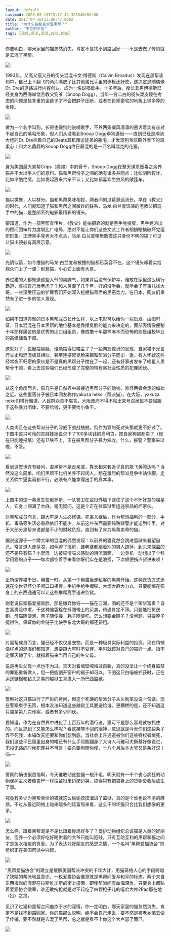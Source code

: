 ```yaml
---
layout: default
Lastmod: 2020-05-13T15:17:49.321646+00:00
date: 2017-04-16T13:06:47.000Z
title: "为什么猫都喜欢混黑帮？"
author: "中立的手指"
tags: [黑帮,帮派,混混,监狱,爱猫]
---
```


你要明白，哪天家里的猫忽然消失，肯定不是找不到路回家——不是去做了传销就是去混了黑帮。

![](https://images.weserv.nl/?url=https%3A//img9.doubanio.com/view/note/l/public/p42038999.jpg)

1993年，又高又瘦又丑的街头混混卡文·博德斯（Calvin Broadus）发现在黑帮谈判中，自己上下翻飞的两片嘴皮子比其他弟兄手里的步枪还好使，遂决定追随偶像Dr. Dre的道路进行内容创业，成为一名说唱歌手。十多年后，瘦长丑男博德斯已经变身为西海岸饶舌教父狗爷（Snoop Dogg），当年一穷二白的街头泼皮现在考虑的问题是挂多重的金链子才不会把脖子压断，或者在自家豪宅的地板上铺多厚的金砖。

![](https://images.weserv.nl/?url=https%3A//img9.doubanio.com/view/note/l/public/p42038659.jpg)

做为一个名字叫狗，长得也像狗的说唱歌手，不养两条威风凛凛的恶犬着实有点对不起自己的嘻哈形象，但人们从没看到Snoop Dogg牵狗逛街——直到已经是潮流大佬的Dr. Dre挂着自己的Beats耳机拜访徒弟的豪宅，才发现狗爷炫酷外表下的温柔心：和大名鼎鼎的Snoop Dogg终日厮混的是一只名叫瑞克的花猫。

![](https://images.weserv.nl/?url=https%3A//img9.doubanio.com/view/note/l/public/p42038663.jpg)

身为美国最大黑帮Crips（瘸邦）中的骨干，Snoop Dogg在整天谋杀贩毒之余养猫并不太出乎人们的意料。猫和黑帮份子之间的确有诸多共同点：比如阴险狡诈，比如冷酷绝情，比如发起狠来六亲不认；又比如都喜欢坐拉风的敞篷车。

![](https://images.weserv.nl/?url=https%3A//img9.doubanio.com/view/note/raw/public/p42038673.jpg)

猫以类聚，人以群分。猫和黑帮臭味相投，两者间的瓜葛源远流长。早在《教父》的时代，人们就知道了猫和黑帮之间微妙的联系，马龙·白兰度饰演的老教父把玩手中的猫，是整部系列电影最精彩的镜头。

要知道，作为一部黑帮宣传片，《教父》能拍摄靠的就是黑手党投资，黑手党派出的顾问团审片力度堪比广电局，绝对不能让你们这些文艺工作者胡搞瞎搞破坏党组织形象。正牌黑手党老大不点头，马龙·白兰度哪里敢摸这只身份不明的猫？可见让猫出镜必有高层示意。

![](https://images.weserv.nl/?url=https%3A//img9.doubanio.com/view/note/raw/public/p42038682.jpg)

光阴似箭，如今撸猫的马龙·白兰度和被撸的猫都已英容不在，这个镜头却着实给观众们上了一课：别惹猫，小心它上面有大哥。

养过猫的人都知道这些大爷的臭脾气，如果背后没有保护伞，谁敢在家里这么横行霸道，真把自己当老虎了？和人类混了几千年，好的没学会，就学会了有事儿找大哥。一些深受压迫的铲屎官们开始深入挖掘猫背后的黑恶势力。在日本，网友们果然有了进一步的惊人发现。

![](https://images.weserv.nl/?url=https%3A//img9.doubanio.com/view/note/l/public/p42038705.jpg)

如果不知道典型的日本黑帮成员长什么样，以上电影可以给你一些启发。由图可证，日本混混在日本黑帮的地位基本是靠摆臭脸的能力来决定的。面部表情像便秘十年那样痛苦的是优秀的山口组组员，像戒撸十年那样麻木而恐怖的则是组校毕业的高级储备干部。

这就对了，说起摆臭脸，谁能摆得过喵主子？一些网友惊讶的发现，自家猫不光言行举止和混混极其相似，甚至连摆起臭脸来都和帮派分子同出一辙。有人怀疑这些经常夜不归宿的家伙是不是真的黑帮分子搅在了一起，还有好事者发布了喵星人黑帮骨干照，看上去这些喵们已经形成了完整的带有黑社会性质的犯罪团伙。

![](https://images.weserv.nl/?url=https%3A//img9.doubanio.com/view/note/l/public/p42038717.jpg)

从这个角度而言，猫几乎是自然界中最接近黑帮分子的动物，难怪两者会走的如此之近。这些堕落分子被日本网友称作yakuza neko（帮派猫）。在大阪，yakuza neko们横行霸道，人民群众苦不堪言。大阪政府不得不站出来号召居民不要屈服于这些暴力团体，不要给钱，更不要给小鱼干。

![](https://images.weserv.nl/?url=https%3A//img9.doubanio.com/view/note/l/public/p42038729.jpg)

人类尚且在这些帮派分子的淫威下战战兢兢，狗作为猫的死对头那就更不好过了。下图中这只可怜的吉娃娃据说欠下了100多块钱的高利贷，把自家狗窝都卖了（现在只能睡报纸）还有17块不上，正在被黑帮分子暴力催收。什么，报警？警察来过啦，不管。

![](https://images.weserv.nl/?url=https%3A//img9.doubanio.com/view/note/l/public/p42038743.jpg)

看到这您也许有疑问，混黑帮不是走亲戚，靠长相来套近乎真的能飞黄腾达吗？当然没这么简单。咱们黑帮不比机关养不起闲人，想在激烈的帮派竞争中站住脚，走关系吹牛逼卖萌都不行，必须有点能拿得出手的真本事。

![](https://images.weserv.nl/?url=https%3A//img9.doubanio.com/view/note/l/public/p42038744.jpg)

上图中的这一幕发生在俄罗斯，一队警卫在监狱外墙下逮住了这个不怀好意的喵星人，它身上捆满了大麻。毫无疑问，这是个正在往监狱里运违禁品的坏家伙。

对黑帮成员而言，蹲大牢是人生必修课。犯事入狱后，作为帮派福利的一部分，手机、毒品等生活必需品依旧不能少。从前这些东西需要贿赂狱警才能送到牢里，对于大部分黑帮来说都是不小的财政负担，直到有了肯为黑帮卖命的猫。

据说这源于一个蹲大牢的混混的偶然发现：以前养的猫竟然会跳进监狱来看望自己。常言道人走茶凉，如今蹲了班房，连老婆都跟着别的男人跑掉，到头来探监的还不是只有猫？小混混一边被喵情喵义感动的泪流满面，一边灵机一动想出了个科学用猫的点子——每次都空着手来看你哥们实在是浪费，下次顺便捎点货进来呗！

![](https://images.weserv.nl/?url=https%3A//img9.doubanio.com/view/note/l/public/p42038749.jpg)

正所谓养猫千日，用猫一时。从第一个用猫当走私客的黑帮开始，这种送货方式迅速在全世界坏分子间口口相传。手机手枪手榴弹，大烟大麻大力丸，只要能绑在猫身上的东西通通可以让这些攀爬高手送进监狱。

别老说自家猫爱摆臭脸，那是嫌弃你穷——猫在江湖，图的还不是个荣华富贵？自古富贵险中求，干这种脑袋栓在裤腰带上的买卖，待遇肯定不薄。只要能把货送到，母猫随便泡，票子随便搂，耗子随便吃。怎么想要金链子？没问题，只要脖子挺得住，保证你的金链子比快手东北大哥的都还要粗。

![](https://images.weserv.nl/?url=https%3A//img9.doubanio.com/view/note/l/public/p42038757.jpg)

对黑帮成员而言，猫已经不仅仅是宠物，而是一种极具实际利益的投资。现在稍微像样点的混混们都知道，想要蹲大牢时不受罪，平时就该对自己的猫好一点。指不定哪天蹲了牢，就指着猫来当再自己的生父母。

说是再生父母一点也不为过。天天对着墙壁喊悔过自新，真的没法让一个终身监禁的罪犯重新做人，但一把能割开窗户的锯子却可以。下图这只白喵被抓获时，正在运送链锯和钻头之类的越狱工具进入一所巴西监狱。

![](https://images.weserv.nl/?url=https%3A//img9.doubanio.com/view/note/l/public/p42038766.jpg)

警察对这只猫进行了严厉的拷问，但这个死硬的帮派分子从头到尾没说一句话。现在警察束手无策，根本没法知道这些越狱工具要送给谁。更糟糕的是，还不知道这只猫是第几次作案，或者有多少同伙。

要知道，作为在自然界中进化了上百万年的潜行者，猫可不是那么容易就被抓住的。而且抓到了又能怎么样呢？看这桀骜不驯的眼神，意思就是今天你们这些条子弄不死我，本喵改天还要和你们怼到底。当社会上升通道被你们这些特权者堵死，我们这些平民窟里出身的喵还有什么手段能翻身？大诗人马雅可夫斯基好像说过，无投无路的时候犯罪并不可耻！要杀要剐随你便，十八个月后本大爷又是条好汉！喵~~

![](https://images.weserv.nl/?url=https%3A//img9.doubanio.com/view/note/raw/public/p42038771.jpg)

警察的确也很苦恼啊，今天谁敢动这些猫一根汗毛，明天就有一千个丧心病狂的动物保护主义者像丧尸一样往监狱里边爬边哭，搞得只有把猫身上的货物没收后放生了事。

究竟有多少为黑帮卖命的猫就这么偷偷摸摸溜进了监狱，真的是个谁也说不清的麻烦。不过从最近网络上越来越多的炫富照来看，这么干的坏猫只会比我们想像的更多。

![](https://images.weserv.nl/?url=https%3A//img9.doubanio.com/view/note/l/public/p42038789.jpg)

怎么样，跟着黑帮混是不是比跟着你混好多了？爱护动物组织总说猫是人类的好朋友，但养一个必须好吃好喝供着的大爷只能叫犯贱，只有互助互利的黑帮和猫之间才是鱼水相依的真爱。为了表达对好朋友的感恩之情，一个名叫“黑帮爱猫协会”的组织正在美国帮派中兴起。

![](https://images.weserv.nl/?url=https%3A//img9.doubanio.com/view/note/l/public/p42038794.jpg)

“黑帮爱猫协会”的建立是缓解美国帮派冲突的千年大计，用猫笼络人心的手段跨越了狭隘的帮派地盘意识，一枚爱猫协会徽章就是黑帮间爱与和平的标志。两个来自东西海岸的混混在拉斯维加斯的街上撞面，即使帮派间有血海深仇，只要身上都贴着爱猫协会徽章，谁还敢掏枪就是对不起吃了四颗枪子儿的嘻哈大神2Pac那在地（狱）之灵。

见识了过猫和黑帮之间血浓于水的深情，你一定明白，哪天家里的猫忽然消失，肯定不是找不到路回家。你的猫那么聪明，绝不会自己走丢：要不然是被老乡骗去做了传销，要不然就是去混了黑帮，总之就是看不上你这个大卢瑟了而已。

![](https://images.weserv.nl/?url=https%3A//img9.doubanio.com/view/note/l/public/p42038891.jpg)


